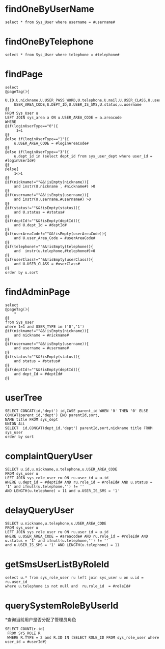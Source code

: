 
findOneByUserName
===
	select * from Sys_User where username = #username#

	
findOneByTelephone
===
	select * from Sys_User where telephone = #telephone#
	
	
findPage
===
	select
	@pageTag(){
		U.ID,U.nickname,U.USER_PASS_WORD,U.telephone,U.mail,U.USER_CLASS,U.user_type,A.AREANAME 
		USER_AREA_CODE,U.DEPT_ID,U.USER_IS_SMS,U.status,u.username
	@}
	FROM Sys_User u 
	LEFT JOIN sys_area a ON u.USER_AREA_CODE = a.areacode 
	WHERE
	@if(loginUserType=="0"){
	     1=1 
	@}
	@else if(loginUserType=="1"){
	    u.USER_AREA_CODE = #loginAreaCode#
	@}
	@else if(loginUserType=="3"){
	    u.dept_id in (select dept_id from sys_user_dept where user_id = #loginUserId#)
	@}
	@else{
	    1<>1
	@}
	@if(nickname!=""&&!isEmpty(nickname)){
		and instr(U.nickname , #nickname#) >0
	@}
	@if(username!=""&&!isEmpty(username)){
		and instr(U.username,#username#) >0
	@}
	@if(status!=""&&!isEmpty(status)){
		and U.status = #status#
	@}
	@if(deptId!=""&&!isEmpty(deptId)){
		and U.dept_Id = #deptId#
	@}
	@if(userAreaCode!=""&&!isEmpty(userAreaCode)){
		and U.user_Area_Code = #userAreaCode#
	@}
	@if(telephone!=""&&!isEmpty(telephone)){
		and  instr(u.telephone,#telephone#)>0
	@}
	@if(userClass!=""&&!isEmpty(userClass)){
		and U.USER_CLASS = #userClass#
	@}
	order by u.sort 

findAdminPage
===
	select
	@pageTag(){
		*
	@}
	from Sys_User
	where 1=1 and USER_TYPE in ('0','1')
	@if(nickname!=""&&!isEmpty(nickname)){
		and nickname = #nickname#
	@}
	@if(username!=""&&!isEmpty(username)){
		and username = #username#
	@}
	@if(status!=""&&!isEmpty(status)){
		and status = #status#
	@}
	@if(deptId!=""&&!isEmpty(deptId)){
		and dept_Id = #deptId#
	@}
	
userTree
===
	SELECT CONCAT(id,'dept') id,CASE parent_id WHEN '0' THEN '0' ELSE CONCAT(parent_id,'dept') END parentId,sort,
	NAME title FROM sys_dept 
	UNION ALL 
	SELECT  id,CONCAT(dept_id,'dept') parentId,sort,nickname title FROM sys_user
	order by sort
	
	
complaintQueryUser
===
	SELECT u.id,u.nickname,u.telephone,u.USER_AREA_CODE
	FROM sys_user u 
	LEFT JOIN sys_role_user ru ON ru.user_id = u.id
	WHERE u.dept_id = #deptId# AND ru.role_id = #roleId# AND u.status = '1' and ifnull(u.telephone,'') != '' 
	AND LENGTH(u.telephone) = 11 and u.USER_IS_SMS = '1'
	
delayQueryUser
===
	SELECT u.nickname,u.telephone,u.USER_AREA_CODE
	FROM sys_user u 
	LEFT JOIN sys_role_user ru ON ru.user_id = u.id
	WHERE u.USER_AREA_CODE = #areacode# AND ru.role_id = #roleId# AND u.status = '1' and ifnull(u.telephone,'') != '' 
	and u.USER_IS_SMS = '1' AND LENGTH(u.telephone) = 11

getSmsUserListByRoleId
===
	select u.* from sys_role_user ru left join sys_user u on u.id = ru.user_id 
	where u.telephone is not null and  ru.role_id  = #roleId#
	
querySystemRoleByUserId
===
*查询当前用户是否分配了管理员角色

    SELECT COUNT(r.id)
     FROM SYS_ROLE R 
     WHERE R.TYPE = 2 and R.ID IN (SELECT ROLE_ID FROM sys_role_user where user_id = #userId#)